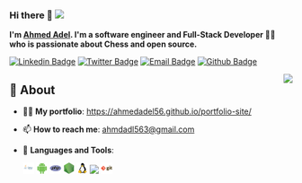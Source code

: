 ### Hi there 👋 <img src="https://user-images.githubusercontent.com/5679180/79618120-0daffb80-80be-11ea-819e-d2b0fa904d07.gif" width="27px"> 

**I'm [Ahmed Adel](https://github.com/ahmedadel56). I'm a software engineer and Full-Stack Developer 👨‍💻 who is passionate about Chess and open source.**

[![Linkedin Badge](https://img.shields.io/badge/LinkedIn-0077B5?style=for-the-badge&logo=linkedin&logoColor=white)](https://www.linkedin.com/in/ahmed-adel56/)
[![Twitter Badge](https://img.shields.io/badge/Twitter-1DA1F2?style=for-the-badge&logo=twitter&logoColor=white)](https://twitter.com/tiredashell0)
[![Email Badge](https://img.shields.io/badge/Gmail-D14836?style=for-the-badge&logo=gmail&logoColor=white)](mailto:ahmdadl563@gmail.com)
[![Github Badge](https://img.shields.io/badge/GitHub-100000?style=for-the-badge&logo=github&logoColor=white)](https://github.com/ahmedadel56)


<img align="right" src="https://github-readme-stats.vercel.app/api?username=ahmedadel56&show_icons=true&hide_border=true">

## 🧐 About

- 👨‍💻 **My portfolio**: https://ahmedadel56.github.io/portfolio-site/
- 📫 **How to reach me**: ahmdadl563@gmail.com
- 🌱 **Languages and Tools**: 

    <div>
        <code><img height="20" src="https://raw.githubusercontent.com/github/explore/80688e429a7d4ef2fca1e82350fe8e3517d3494d/topics/java/java.png"></code>
        <code><img height="20" src="https://raw.githubusercontent.com/github/explore/80688e429a7d4ef2fca1e82350fe8e3517d3494d/topics/android/android.png"></code>
        <code><img height="20" src="https://raw.githubusercontent.com/github/explore/80688e429a7d4ef2fca1e82350fe8e3517d3494d/topics/php/php.png"></code>
        <code><img height="20" src="https://raw.githubusercontent.com/github/explore/80688e429a7d4ef2fca1e82350fe8e3517d3494d/topics/nodejs/nodejs.png"></code>
        <code><img height="20" src="https://raw.githubusercontent.com/github/explore/80688e429a7d4ef2fca1e82350fe8e3517d3494d/topics/linux/linux.png"></code>
        <code><img height="20" src="https://cdn.svgporn.com/logos/visual-studio-code.svg"></code>
        <code><img height="20" src="https://raw.githubusercontent.com/github/explore/80688e429a7d4ef2fca1e82350fe8e3517d3494d/topics/git/git.png"></code>
    </div>

